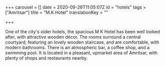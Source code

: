 +++
carousel = []
date = 2020-09-26T11:05:07Z
id = "hotels"
tags = ["Amritsar"]
title = "M.K.Hotel"
translationKey = ""

+++

One of the city's older hotels, the spacious M K Hotel has been well looked after, with attractive wooden décor. The rooms surround a central courtyard, featuring an lovely wooden staircase, and are comfortable, with modern bathrooms. There is an atmospheric bar, a coffee shop, and a swimming pool. It is located in a pleasant, upmarket area of Amritsar, with plenty of shops and restaurants nearby.